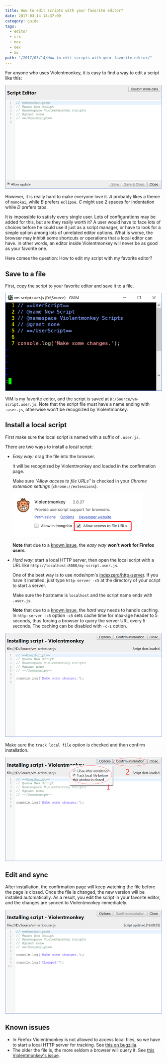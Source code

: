 ```yaml
---
title: How to edit scripts with your favorite editor?
date: 2017-03-14 14:37:09
category: guide
tags:
  - editor
  - crx
  - nex
  - oex
  - mx
path: "/2017/03/14/How-to-edit-scripts-with-your-favorite-editor/"
---
```


For anyone who uses Violentmonkey, it is easy to find a way to edit a script like this:

![](editor-1.png)

However, it is really hard to make everyone love it. *A* probably likes a theme of `monokai`, while *B* prefers `eclipse`. *C* might use 2 spaces for indentation while *D* prefers tabs.

It is impossible to satisfy every single user. Lots of configurations may be added for this, but are they really worth it? A user would have to face lots of choices before he could use it just as a script manager, or have to look for a simple option among lots of unrelated editor options. What is worse, the browser may inhibit some shortcuts or operations that a local editor can have. In other words, an editor inside Violentmonkey will never be as good as your favorite one.

Here comes the question: How to edit my script with my favorite editor?

Save to a file
---

First, copy the script to your favorite editor and save it to a file.

![](editor-2.png)

VIM is my favorite editor, and the script is saved at `D:/Source/vm-script.user.js`. Note that the script file must have a name ending with `.user.js`, otherwise won't be recognized by Violentmonkey.

Install a local script
---

First make sure the local script is named with a suffix of `.user.js`.

There are two ways to install a local script:

- *Easy way:* drag the file into the browser.

  It will be recognized by Violentmonkey and loaded in the confirmation page.

  Make sure *"Allow access to file URLs"* is checked in your *Chrome extension settings* (`chrome://extensions`).
  
  ![](editor-6.png)
  
  **Note** that due to a [known issue](#known-issues), the *easy way* **won't work for Firefox users**.

- *Hard way:* start a local HTTP server, then open the local script with a URL like `http://localhost:8080/my-script.user.js`.

  One of the best way is to use node/npm's [indexzero/http-server](https://github.com/indexzero/http-server#readme). If you have it installed, just type `http-server -c5` at the directory of your script to start a server.

  Make sure the hostname is `localhost` and the script name ends with `.user.js`.

  **Note** that due to a [known issue](https://github.com/violentmonkey/violentmonkey/issues/460#issuecomment-434335758), the *hard way* needs to handle caching. In `http-server -c5` option `-c5` sets cache time for max-age header to 5 seconds, thus forcing a browser to query the server URL every 5 seconds. The caching can be disabled with `-c-1` option.

![](editor-3.png)

Make sure the `track local file` option is checked and then confirm installation.

![](editor-4.png)

Edit and sync
---

After installation, the confirmation page will keep watching the file before the page is closed. Once the file is changed, the new version will be installed automatically. As a result, you edit the script in your favorite editor, and the changes are synced to Violentmonkey immediately.

![](editor-5.png)

Known issues
---
- In Firefox Violentmonkey is not allowed to access local files, so we have to start a local HTTP server for tracking. See [this on bugzilla](https://bugzilla.mozilla.org/show_bug.cgi?id=1266960).
- The older the file is, the more seldom a browser will query it. See [this Violentmonkey's issue](https://github.com/violentmonkey/violentmonkey/issues/460#issuecomment-434335758).
